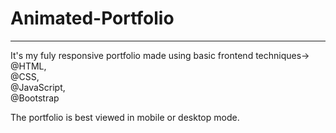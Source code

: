 # Animated-Portfolio
<hr>  
It's my fuly responsive portfolio made using basic frontend techniques-><br>
@HTML,<br>
@CSS,<br>
@JavaScript,<br>
@Bootstrap <br>  

The portfolio is best viewed in mobile or desktop mode.
